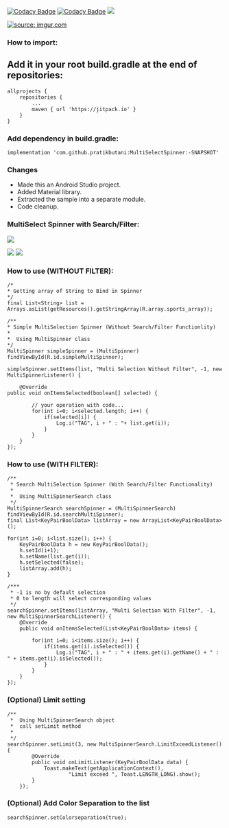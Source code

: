 [![Codacy Badge](https://api.codacy.com/project/badge/Grade/8331963be8944ac096bd1500491884b9)](https://app.codacy.com/manual/chetan007kumar/MultiSelectSpinner?utm_source=github.com&utm_medium=referral&utm_content=chetan007kumar/MultiSelectSpinner&utm_campaign=Badge_Grade_Dashboard)
[![Codacy Badge](https://api.codacy.com/project/badge/Grade/c6b59b9ed05b45d5b2e4b2747d3cfc9a)](https://app.codacy.com/app/chetan007kumar/MultiSelectSpinner?utm_source=github.com&utm_medium=referral&utm_content=chetan007kumar/MultiSelectSpinner&utm_campaign=Badge_Grade_Dashboard)
[![](https://jitpack.io/v/pratikbutani/MultiSelectSpinner.svg)](https://jitpack.io/#chetan007kumar/MultiSelectSpinner)

<a href="https://imgur.com/O9n105R"><img src="https://i.imgur.com/O9n105R.gif" title="source: imgur.com" /></a>

### How to import:
## Add it in your root build.gradle at the end of repositories:

	allprojects {
		repositories {
			...
			maven { url 'https://jitpack.io' }
		}
	}

### Add dependency in build.gradle:

    implementation 'com.github.pratikbutani:MultiSelectSpinner:-SNAPSHOT'

### Changes

  * Made this an Android Studio project.
  * Added Material library.
  * Extracted the sample into a separate module.
  * Code cleanup.


### MultiSelect Spinner with Search/Filter:

![](https://lh5.googleusercontent.com/-MivlH0DxhMc/VZJ91Aa6qtI/AAAAAAAALdc/ZYfHBo_e9Vk/w325-h577-no/Screenshot_2015-06-30-16-03-59.png)

![](https://lh5.googleusercontent.com/-Slk9xZZvOw8/VZJ91NEC9UI/AAAAAAAALdk/dg9k5e_8z8Y/w325-h577-no/Screenshot_2015-06-30-16-03-31.png)      ![](https://lh5.googleusercontent.com/-oLU8ZzsxXBk/VZJ91RZcGiI/AAAAAAAALdo/r4LgvaTB5p8/w325-h577-no/Screenshot_2015-06-30-16-03-51.png)

### How to use (WITHOUT FILTER):

	/*  
	* Getting array of String to Bind in Spinner
	*/
	final List<String> list = Arrays.asList(getResources().getStringArray(R.array.sports_array));
		
	/**
	* Simple MultiSelection Spinner (Without Search/Filter Functionlity)
	* 
	*  Using MultiSpinner class
	*/	
	MultiSpinner simpleSpinner = (MultiSpinner) findViewById(R.id.simpleMultiSpinner);
	
	simpleSpinner.setItems(list, "Multi Selection Without Filter", -1, new MultiSpinnerListener() {
		
	    @Override
	public void onItemsSelected(boolean[] selected) {
			
			// your operation with code...
			for(int i=0; i<selected.length; i++) {
				if(selected[i]) {
					Log.i("TAG", i + " : "+ list.get(i));
				}
			}
		}
	});

### How to use (WITH FILTER):

	/**
	 * Search MultiSelection Spinner (With Search/Filter Functionality)
	 * 
	 *  Using MultiSpinnerSearch class
	 */
	MultiSpinnerSearch searchSpinner = (MultiSpinnerSearch) findViewById(R.id.searchMultiSpinner);
	final List<KeyPairBoolData> listArray = new ArrayList<KeyPairBoolData>();

	for(int i=0; i<list.size(); i++) {
		KeyPairBoolData h = new KeyPairBoolData();
		h.setId(i+1);
		h.setName(list.get(i));
		h.setSelected(false);
		listArray.add(h);
	}

	/***
	 * -1 is no by default selection
	 * 0 to length will select corresponding values 
	 */
	searchSpinner.setItems(listArray, "Multi Selection With Filter", -1, new MultiSpinnerSearchListener() {
		@Override
		public void onItemsSelected(List<KeyPairBoolData> items) {

			for(int i=0; i<items.size(); i++) {
				if(items.get(i).isSelected()) {
					Log.i("TAG", i + " : " + items.get(i).getName() + " : " + items.get(i).isSelected());
				}
			}
		}
	});


### (Optional) Limit setting 

	/**
	 *  Using MultiSpinnerSearch object
	 *  call setLimit method
	 *  
	 */
	searchSpinner.setLimit(3, new MultiSpinnerSearch.LimitExceedListener() {
            @Override
            public void onLimitListener(KeyPairBoolData data) {
                Toast.makeText(getApplicationContext(),
                        "Limit exceed ", Toast.LENGTH_LONG).show();
            }
        });
	
	
### (Optional) Add Color Separation to the list
	searchSpinner.setColorseparation(true);
